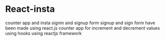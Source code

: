 # React-insta
counter app and insta signin and signup form 
signup and sign form have been made using react.js 
counter app  for increment and decrement values using hooks using reactjs framework

